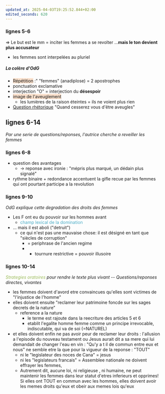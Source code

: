 ```yaml
---
updated_at: 2025-04-03T19:25:52.844+02:00
edited_seconds: 620
---
```

### lignes 5-6
=> Le but est le mm = inciter les femmes a se revolter
...**mais le ton devient plus accusateur**
- les femmes sont interpelées au pluriel

##### La colère d'OdG
- <span style="background:rgba(240, 107, 5, 0.2)">Répétition</span> :" "femmes" (anadiplose) = 2 apostrophes
- ponctuation exclamative
- interjection "O" = interjection du **désespoir**
- <span style="background:rgba(240, 107, 5, 0.2)">image de l'aveuglement </span>
	- les lumières de la raison éteintes = ils ne voient plus rien
- <u>Question rhétorique</u> "Quand cesserez vous d'être aveugles"
## lignes 6-14
*Par une serie de questions/reponses, l'autrice cherche a reveiller les femmes*
### lignes 6-8
- question des avantages
	- -> reponse avec ironie : "mépris plus marqué, un dédain plus signalé"
- rythme binaire + redondance accentuent la gifle recue par les femmes qui ont pourtant participe a la revolution
### lignes 9-10
*OdG explique cette degradation des droits des femmes*
- Les F ont eu du pouvoir sur les hommes avant
	- <font color="#4bacc6">champ lexical de la domination</font>
- ... mais il est aboli ("detruit")
	- ce qui n'est pas une mauvaise chose: il est désigné en tant que "siècles de corruption"
		- = periphrase de l'ancien regime
		- + tournure restrictive = pouvoir illusoire
### lignes 10-14
*<font color="#9bbb59">Strategies oratoires</font> pour rendre le texte plus vivant -- Questions/reponses directes, vivantes*
- les femmes doivent d'avord etre convaincues qu'elles sont victimes de "l'injustice de l'homme"
- elles doivent ensuite "reclamer leur patrimoine foncde sur les sages decrets de la nature"
	- reference a la nature 
		- le terme est rajoute dans la reecriture des articles 5 et 6
		- etablit l'egalite homme femme comme un principe irrevocable, indiscutable, qui va de soi (=NATUREL)
- et elles doivent enfin ne pas avoir peur de reclamer leur droits : l'allusion a l'episode du nouveau testament ou Jesus aurait dit a sa mere qui lui demandait de changer l'eau en vin : "Qu'y a t il de commun entre eux et nous" ne semble etre la que pour la vigueur de la reponse : "TOUT"
	- ni le "legislateur des noces de Cana" = jesus 
	- ni les "legislateurs francais" = Assemblee nationale ne doivent effrayer les femmes, 
	- Autrement dit, aucune loi, ni religieuse , ni humaine, ne peut maintenir les femmes dans leur statut d'etres inferieurs et opprimes! Si elles ont TOUT en commun avec les hommes, elles doivent avoir les memes droits qu'eux et obeir aux memes lois qu'eux

